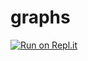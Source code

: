 # graphs

[![Run on Repl.it](https://repl.it/@OopsOverflow/graphs)](https://repl.it/@OopsOverflow/graphs)
